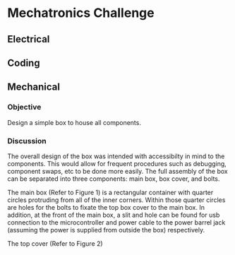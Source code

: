 # Mechatronics Challenge

## Electrical

## Coding

## Mechanical

### Objective

Design a simple box to house all components.

### Discussion

The overall design of the box was intended with accessibilty in mind to the components. This would allow for frequent procedures such as debugging, component swaps, etc to be done more easily. The full assembly of the box can be separated into three components: main box, box cover, and bolts. 

The main box (Refer to Figure 1) is a rectangular container with quarter circles protruding from all of the inner corners. Within those quarter circles are holes for the bolts to fixate the top box cover to the main box. In addition, at the front of the main box, a slit and hole can be found for usb connection to the microcontroller and power cable to the power barrel jack (assuming the power is supplied from outside the box) respectively. 

The top cover (Refer to Figure 2) 
